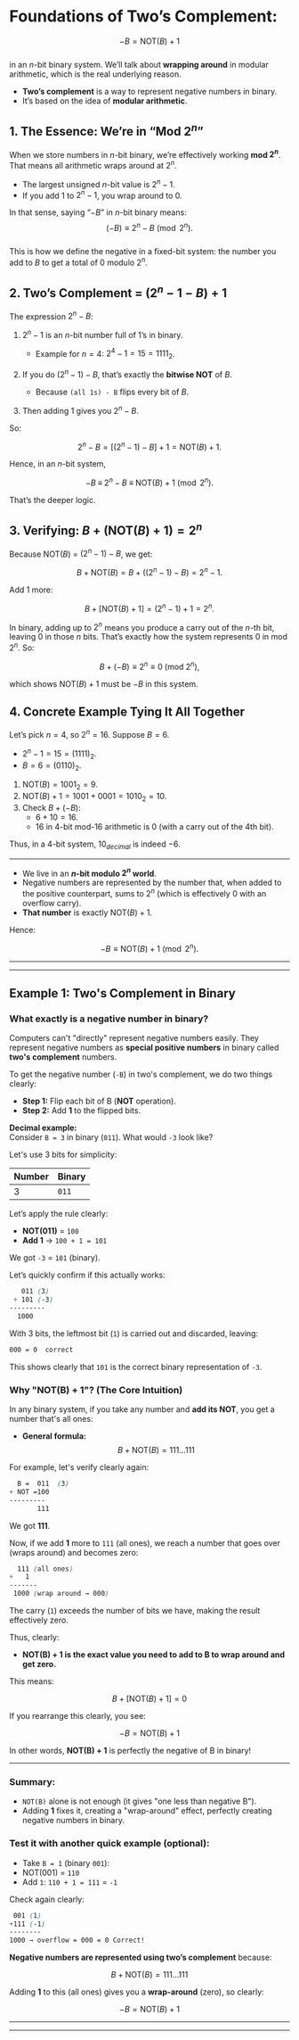 # Foundations of Two’s Complement:
$$-B = \mathrm{NOT}(B) + 1$$  
in an $n$-bit binary system. We’ll talk about **wrapping around** in modular arithmetic, which is the real underlying reason.

- **Two’s complement** is a way to represent negative numbers in binary.
- It’s based on the idea of **modular arithmetic**.

## 1. The Essence: We’re in “Mod $2^n$”

When we store numbers in $n$-bit binary, we’re effectively working **mod $2^n$**. That means all arithmetic wraps around at $2^n$.  

- The largest unsigned $n$-bit value is $2^n - 1$.  
- If you add 1 to $2^n - 1$, you wrap around to 0.

In that sense, saying “$-B$” in $n$-bit binary means:  
$$(-B) \equiv 2^n - B \pmod{2^n}.$$  
This is how we define the negative in a fixed-bit system: the number you add to $B$ to get a total of 0 modulo $2^n$.


## 2. Two’s Complement = $\bigl(2^n - 1 - B\bigr) + 1$

The expression $2^n - B$:

1. $2^n - 1$ is an $n$-bit number full of 1’s in binary.  
   - Example for $n=4$: $2^4 - 1 = 15 = 1111_2$.

2. If you do $(2^n - 1) - B$, that’s exactly the **bitwise NOT** of $B$.  
   - Because `(all 1s) - B` flips every bit of $B$.  

3. Then adding 1 gives you $2^n - B$.

So:

$$2^n - B = \bigl[(2^n - 1) - B \bigr] + 1 = \mathrm{NOT}(B) + 1.$$

Hence, in an $n$-bit system,

$$-B \;\equiv\; 2^n - B \;\equiv\; \mathrm{NOT}(B) + 1 \pmod{2^n}.$$

That’s the deeper logic.

## 3. Verifying: $B + \bigl(\mathrm{NOT}(B) + 1\bigr) = 2^n$

Because $\mathrm{NOT}(B)$ = $(2^n - 1) - B$, we get:

$$B + \mathrm{NOT}(B) = B + \bigl((2^n - 1) - B\bigr) = 2^n - 1.$$

Add 1 more:

$$B + [\mathrm{NOT}(B) + 1] = (2^n - 1) + 1 = 2^n.$$

In binary, adding up to $2^n$ means you produce a carry out of the $n$-th bit, leaving 0 in those $n$ bits. That’s exactly how the system represents 0 in mod $2^n$. So:

$$B + (-B) \equiv 2^n \equiv 0 \;(\text{mod }2^n),$$

which shows $\mathrm{NOT}(B) + 1$ must be $-B$ in this system.

## 4. Concrete Example Tying It All Together

Let’s pick $n=4$, so $2^n = 16$. Suppose $B=6$.  
- $2^n - 1 = 15 = (1111)_2$.  
- $B=6=(0110)_2$.  

1) $\mathrm{NOT}(B) = 1001_2 = 9$.  
2) $\mathrm{NOT}(B) + 1 = 1001 + 0001 = 1010_2 = 10$.  
3) Check $B + (-B)$:  
   - $6 + 10 = 16$.  
   - $16$ in 4-bit mod-16 arithmetic is 0 (with a carry out of the 4th bit).

Thus, in a 4-bit system, $10_{decimal}$ is indeed $-6$.

---
- We live in an **$n$-bit modulo $2^n$ world**.  
- Negative numbers are represented by the number that, when added to the positive counterpart, sums to $2^n$ (which is effectively 0 with an overflow carry).  
- **That number** is exactly $\mathrm{NOT}(B) + 1$.  

Hence:

$$-B \equiv \mathrm{NOT}(B) + 1 \pmod{2^n}.$$

---
---

## Example 1: Two's Complement in Binary
### **What exactly is a negative number in binary?**

Computers can't "directly" represent negative numbers easily. They represent negative numbers as **special positive numbers** in binary called **two's complement** numbers.

To get the negative number (`-B`) in two's complement, we do two things clearly:

- **Step 1:** Flip each bit of B (**NOT** operation).
- **Step 2:** Add **1** to the flipped bits.


**Decimal example:**  
Consider `B = 3` in binary (`011`). What would `-3` look like?

Let's use 3 bits for simplicity:

| Number | Binary |
|--------|--------|
| 3      | `011`  |

Let’s apply the rule clearly:

- **NOT(011)** = `100`
- **Add 1** → `100 + 1 = 101`

We got `-3` = `101` (binary).

Let’s quickly confirm if this actually works:

```css
   011 (3)
 + 101 (-3)
---------
  1000 
```

With 3 bits, the leftmost bit (`1`) is carried out and discarded, leaving:

```css
000 = 0  correct
```

This shows clearly that `101` is the correct binary representation of `-3`.


### **Why "NOT(B) + 1"? (The Core Intuition)**

In any binary system, if you take any number and **add its NOT**, you get a number that's all ones:

- **General formula:**  
$$B + \text{NOT}(B) = 111...111$$

For example, let's verify clearly again:

```css
  B =  011  (3)
+ NOT =100
---------
       111
```

We got **111**.

Now, if we add **1** more to `111` (all ones), we reach a number that goes over (wraps around) and becomes zero:

```css
  111 (all ones)
+   1
-------
 1000 (wrap around → 000)
```

The carry (`1`) exceeds the number of bits we have, making the result effectively zero. 

Thus, clearly:

- **NOT(B) + 1 is the exact value you need to add to B to wrap around and get zero.** 

This means:

$$B + [\text{NOT}(B) + 1] = 0$$

If you rearrange this clearly, you see:

$$-B = \text{NOT}(B) + 1$$

In other words, **NOT(B) + 1** is perfectly the negative of B in binary!

---

### **Summary:**  
- `NOT(B)` alone is not enough (it gives "one less than negative B").
- Adding **1** fixes it, creating a "wrap-around" effect, perfectly creating negative numbers in binary.


### **Test it with another quick example (optional)**:  
- Take `B = 1` (binary `001`):
- NOT(001) = `110`  
- Add `1`: `110 + 1 = 111` = `-1`

Check again clearly:
```css
 001 (1)
+111 (-1)
--------
1000 → overflow = 000 = 0 Correct!
```


**Negative numbers are represented using two’s complement** because:

$$B + \text{NOT}(B) = 111...111$$

Adding **1** to this (all ones) gives you a **wrap-around** (zero), so clearly:

$$-B = \text{NOT}(B) + 1$$

---
---